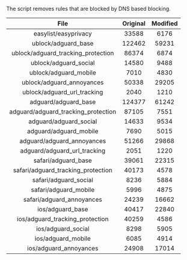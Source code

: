 The script removes rules that are blocked by DNS based blocking.


| File | Original | Modified |
|:----:|:-----:|:-----:|
| easylist/easyprivacy | 33588 | 6176 |
| ublock/adguard_base | 122462 | 59231 |
| ublock/adguard_tracking_protection | 86374 | 6874 |
| ublock/adguard_social | 14580 | 9488 |
| ublock/adguard_mobile | 7010 | 4830 |
| ublock/adguard_annoyances | 50338 | 29205 |
| ublock/adguard_url_tracking | 2040 | 1210 |
| adguard/adguard_base | 124377 | 61242 |
| adguard/adguard_tracking_protection | 87105 | 7551 |
| adguard/adguard_social | 14633 | 9534 |
| adguard/adguard_mobile | 7690 | 5015 |
| adguard/adguard_annoyances | 51266 | 29868 |
| adguard/adguard_url_tracking | 2051 | 1220 |
| safari/adguard_base | 39061 | 22315 |
| safari/adguard_tracking_protection | 40173 | 4578 |
| safari/adguard_social | 8236 | 5884 |
| safari/adguard_mobile | 5996 | 4875 |
| safari/adguard_annoyances | 24239 | 16662 |
| ios/adguard_base | 40417 | 22840 |
| ios/adguard_tracking_protection | 40259 | 4586 |
| ios/adguard_social | 8298 | 5905 |
| ios/adguard_mobile | 6085 | 4914 |
| ios/adguard_annoyances | 24908 | 17014 |